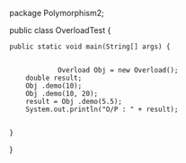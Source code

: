 package Polymorphism2;

public class OverloadTest {
	
	public static void main(String[] args) {
				
		
		        Overload Obj = new Overload();
		double result;
		Obj .demo(10);
		Obj .demo(10, 20);
		result = Obj .demo(5.5);
		System.out.println("O/P : " + result);
		

	}


}

